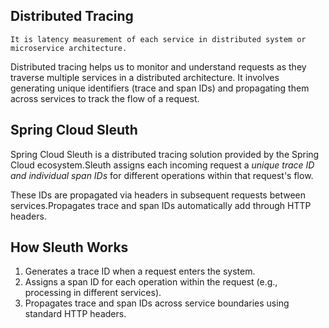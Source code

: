 ## Distributed Tracing
```
It is latency measurement of each service in distributed system or microservice architecture.
```
Distributed tracing helps us to monitor and understand requests as they traverse multiple services in a distributed architecture. It involves generating unique identifiers (trace and span IDs) and propagating them across services to track the flow of a request.

## Spring Cloud Sleuth
Spring Cloud Sleuth is a distributed tracing solution provided by the Spring Cloud ecosystem.Sleuth assigns each incoming request a _unique trace ID and individual span IDs_ for different operations within that request's flow.

These IDs are propagated via headers in subsequent requests between services.Propagates trace and span IDs automatically add through HTTP headers.

## How Sleuth Works
1.  Generates a trace ID when a request enters the system.
2.  Assigns a span ID for each operation within the request (e.g., processing in different services).
3.  Propagates trace and span IDs across service boundaries using standard HTTP headers.

